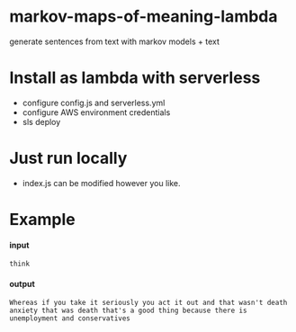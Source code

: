 # markov-maps-of-meaning-lambda
generate sentences from text with markov models + text

# Install as lambda with serverless
- configure config.js and serverless.yml
- configure AWS environment credentials
- sls deploy

# Just run locally
- index.js can be modified however you like.

# Example
#### input 
```think```

#### output
```Whereas if you take it seriously you act it out and that wasn't death anxiety that was death that's a good thing because there is unemployment and conservatives```
